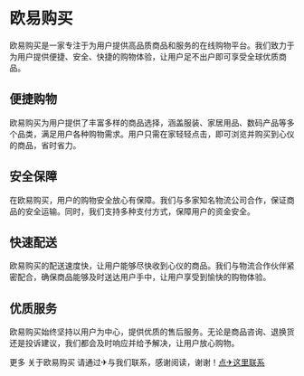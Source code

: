 # 欧易购买

欧易购买是一家专注于为用户提供高品质商品和服务的在线购物平台。我们致力于为用户提供便捷、安全、快捷的购物体验，让用户足不出户即可享受全球优质商品。

## 便捷购物
欧易购买为用户提供了丰富多样的商品选择，涵盖服装、家居用品、数码产品等多个品类，满足用户各种购物需求。用户只需在家轻轻点击，即可浏览并购买到心仪的商品，省时省力。

## 安全保障
在欧易购买，用户的购物安全放心有保障。我们与多家知名物流公司合作，保证商品的安全运输。同时，我们支持多种支付方式，保障用户的资金安全。

## 快速配送
欧易购买的配送速度快，让用户能够尽快收到心仪的商品。我们与物流合作伙伴紧密配合，确保商品能够及时送达用户手中，让用户享受到愉快的购物体验。

## 优质服务
欧易购买始终坚持以用户为中心，提供优质的售后服务。无论是商品咨询、退换货还是投诉建议，我们都会及时响应并给予解决，让用户放心购物。

更多 关于欧易购买 请通过✈与我们联系，感谢阅读，谢谢！[点✈这里联系](https://abc.k02.cc)